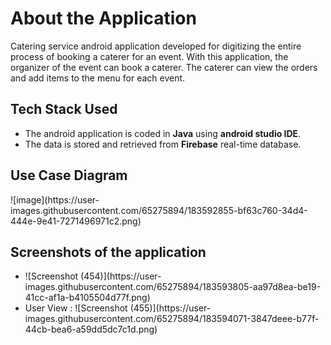 <h1>About the Application</h1>
Catering service android application developed for digitizing the entire process of booking a caterer for an event. 
With this application, the organizer of the event can book a caterer. 
The caterer can view the orders and add items to the menu for each event.

<h2> Tech Stack Used </h2>
<ul>
<li>
  The android application is coded in <b>Java</b> using <b>android studio IDE</b>.
</li>
<li>
  The data is stored and retrieved from <b>Firebase</b> real-time database.
</li>
</ul>

<h2>Use Case Diagram</h2>
![image](https://user-images.githubusercontent.com/65275894/183592855-bf63c760-34d4-444e-9e41-7271496971c2.png)

<h2>Screenshots of the application </h2>
<ul>
<li>![Screenshot (454)](https://user-images.githubusercontent.com/65275894/183593805-aa97d8ea-be19-41cc-af1a-b4105504d77f.png)</li>
<li>User View : ![Screenshot (455)](https://user-images.githubusercontent.com/65275894/183594071-3847deee-b77f-44cb-bea6-a59dd5dc7c1d.png)</li>
<ul>



